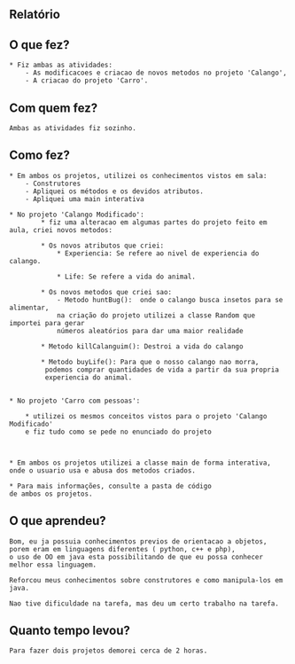 ## Relatório

## O que fez?
    * Fiz ambas as atividades:
        - As modificacoes e criacao de novos metodos no projeto 'Calango', 
        - A criacao do projeto 'Carro'.

## Com quem fez?
    Ambas as atividades fiz sozinho.
    
## Como fez?

    * Em ambos os projetos, utilizei os conhecimentos vistos em sala:
        - Construtores
        - Apliquei os métodos e os devidos atributos.
        - Apliquei uma main interativa
    
    * No projeto 'Calango Modificado':
            * fiz uma alteracao em algumas partes do projeto feito em aula, criei novos metodos:
            
            * Os novos atributos que criei:
                * Experiencia: Se refere ao nivel de experiencia do calango.

                * Life: Se refere a vida do animal.
            
            * Os novos metodos que criei sao:
                - Metodo huntBug():  onde o calango busca insetos para se alimentar, 
                na criação do projeto utilizei a classe Random que importei para gerar 
                números aleatórios para dar uma maior realidade
            
            * Metodo killCalanguim(): Destroi a vida do calango

            * Metodo buyLife(): Para que o nosso calango nao morra,
             podemos comprar quantidades de vida a partir da sua propria
             experiencia do animal.
        

    * No projeto 'Carro com pessoas':
        
        * utilizei os mesmos conceitos vistos para o projeto 'Calango Modificado'
        e fiz tudo como se pede no enunciado do projeto

    

    * Em ambos os projetos utilizei a classe main de forma interativa, 
    onde o usuario usa e abusa dos metodos criados.

    * Para mais informações, consulte a pasta de código
    de ambos os projetos.
    
## O que aprendeu?
    Bom, eu ja possuia conhecimentos previos de orientacao a objetos,
    porem eram em linguagens diferentes ( python, c++ e php),
    o uso de OO em java esta possibilitando de que eu possa conhecer 
    melhor essa linguagem.
    
    Reforcou meus conhecimentos sobre construtores e como manipula-los em java.
    
    Nao tive dificuldade na tarefa, mas deu um certo trabalho na tarefa.
    
## Quanto tempo levou?
    Para fazer dois projetos demorei cerca de 2 horas.